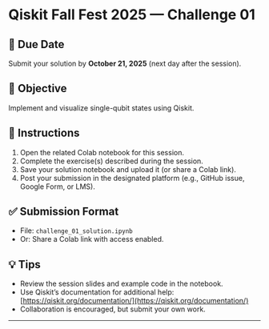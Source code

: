 # Qiskit Fall Fest 2025 — Challenge 01

## 📅 Due Date
Submit your solution by **October 21, 2025** (next day after the session).

## 🎯 Objective
Implement and visualize single-qubit states using Qiskit.

## 📝 Instructions
1. Open the related Colab notebook for this session.
2. Complete the exercise(s) described during the session.
3. Save your solution notebook and upload it (or share a Colab link).
4. Post your submission in the designated platform (e.g., GitHub issue, Google Form, or LMS).

## ✅ Submission Format
- File: `challenge_01_solution.ipynb`  
- Or: Share a Colab link with access enabled.

## 💡 Tips
- Review the session slides and example code in the notebook.  
- Use Qiskit’s documentation for additional help: [https://qiskit.org/documentation/](https://qiskit.org/documentation/)  
- Collaboration is encouraged, but submit your own work.  

---
